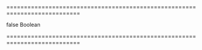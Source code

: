 ===========================================================================
<!--hidden--><!--/hidden-->
<!--default-->false<!--/default-->
<!--type-->Boolean<!--/type-->
===========================================================================

<!--shortDescription-->

<!--/shortDescription-->

<!--fullDescription-->

<!--/fullDescription-->